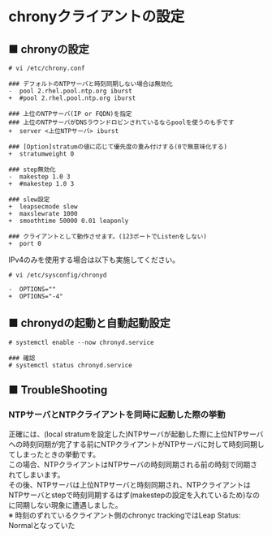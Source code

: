 # chronyクライアントの設定
## ■ chronyの設定
```
# vi /etc/chrony.conf
```
```
### デフォルトのNTPサーバと時刻同期しない場合は無効化
-  pool 2.rhel.pool.ntp.org iburst
+  #pool 2.rhel.pool.ntp.org iburst

### 上位のNTPサーバ(IP or FQDN)を指定
### 上位のNTPサーバがDNSラウンドロビンされているならpoolを使うのも手です
+  server <上位NTPサーバ> iburst

### [Option]stratumの値に応じて優先度の重み付けする(0で無意味化する)
+  stratumweight 0

### step無効化
-  makestep 1.0 3
+  #makestep 1.0 3

### slew設定
+  leapsecmode slew
+  maxslewrate 1000
+  smoothtime 50000 0.01 leaponly

### クライアントとして動作させます。(123ポートでListenをしない)
+  port 0
```
IPv4のみを使用する場合は以下も実施してください。
```
# vi /etc/sysconfig/chronyd
```
```
-  OPTIONS=""
+  OPTIONS="-4"
```
## ■ chronydの起動と自動起動設定
```
# systemctl enable --now chronyd.service
```
```
### 確認
# systemctl status chronyd.service
```

## ■ TroubleShooting
### NTPサーバとNTPクライアントを同時に起動した際の挙動
正確には、(local stratumを設定した)NTPサーバが起動した際に上位NTPサーバへの時刻同期が完了する前にNTPクライアントがNTPサーバに対して時刻同期してしまったときの挙動です。  
この場合、NTPクライアントはNTPサーバの時刻同期される前の時刻で同期されてしまいます。  
その後、NTPサーバは上位NTPサーバと時刻同期され、NTPクライアントはNTPサーバとstepで時刻同期するはず(makestepの設定を入れているため)なのに同期しない現象に遭遇しました。  
※ 時刻のずれているクライアント側のchronyc trackingではLeap Status: Normalとなっていた
